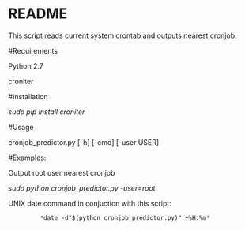 # README #

This script reads current system crontab and outputs nearest cronjob.

#Requirements

Python 2.7

croniter

#Installation

*sudo pip install croniter*

#Usage

cronjob_predictor.py [-h] [-cmd] [-user USER]

#Examples:

Output root user nearest cronjob

*sudo python cronjob_predictor.py -user=root*

UNIX date command in conjuction with this script:

             *date -d"$(python cronjob_predictor.py)" +%H:%m*